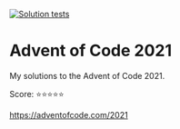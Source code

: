 [![Solution tests](https://github.com/valglez/advent_of_code_2021/actions/workflows/action.yaml/badge.svg)](https://github.com/valglez/advent_of_code_2021/actions/workflows/action.yaml)

# Advent of Code 2021

My solutions to the Advent of Code 2021.

Score: ⭐️⭐️⭐️⭐️⭐️

https://adventofcode.com/2021